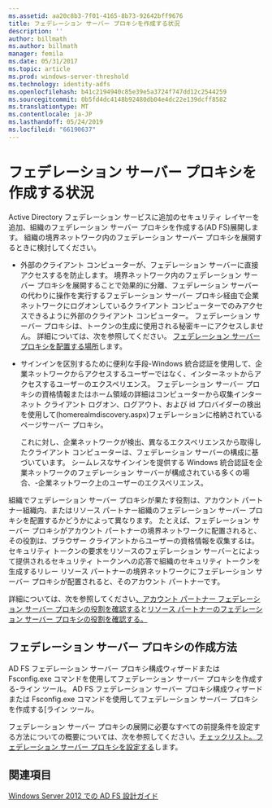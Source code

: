 ```yaml
---
ms.assetid: aa20c8b3-7f01-4165-8b73-92642bff9676
title: フェデレーション サーバー プロキシを作成する状況
description: ''
author: billmath
ms.author: billmath
manager: femila
ms.date: 05/31/2017
ms.topic: article
ms.prod: windows-server-threshold
ms.technology: identity-adfs
ms.openlocfilehash: b41c2194940c85e39e5a3724f747dd12c2544259
ms.sourcegitcommit: 0b5fd4dc4148b92480db04e4dc22e139dcff8582
ms.translationtype: MT
ms.contentlocale: ja-JP
ms.lasthandoff: 05/24/2019
ms.locfileid: "66190637"
---
```

# <a name="when-to-create-a-federation-server-proxy"></a>フェデレーション サーバー プロキシを作成する状況

Active Directory フェデレーション サービスに追加のセキュリティ レイヤーを追加、組織のフェデレーション サーバー プロキシを作成する\(AD FS\)展開します。 組織の境界ネットワーク内のフェデレーション サーバー プロキシを展開するときに検討してください。  
  
-   外部のクライアント コンピューターが、フェデレーション サーバーに直接アクセスするを防止します。 境界ネットワーク内のフェデレーション サーバー プロキシを展開することで効果的に分離、フェデレーション サーバーの代わりに操作を実行するフェデレーション サーバー プロキシ経由で企業ネットワークにログオンしているクライアント コンピューターでのみアクセスできるように外部のクライアント コンピューター。 フェデレーション サーバー プロキシは、トークンの生成に使用される秘密キーにアクセスしません。 詳細については、次を参照してください。 [フェデレーション サーバー プロキシを配置する場所](Where-to-Place-a-Federation-Server-Proxy.md)します。  
  
-   サインインを区別するために便利な手段\-Windows 統合認証を使用して、企業ネットワークからアクセスするユーザーではなく、インターネットからアクセスするユーザーのエクスペリエンス。 フェデレーション サーバー プロキシの資格情報またはホーム領域の詳細はコンピューターから収集インターネット クライアント ログオン、ログアウト、および id プロバイダーの検出を使用して\(homerealmdiscovery.aspx\)フェデレーションに格納されているページサーバー プロキシ。  
  
    これに対し、企業ネットワークが検出、異なるエクスペリエンスから取得したクライアント コンピューターは、フェデレーション サーバーの構成に基づいています。 シームレスなサインインを提供する Windows 統合認証を企業ネットワークのフェデレーション サーバーが構成されている多くの場合、\-企業ネットワーク上のユーザーのエクスペリエンス。  
  
組織でフェデレーション サーバー プロキシが果たす役割は、アカウント パートナー組織内、またはリソース パートナー組織のフェデレーション サーバー プロキシを配置するかどうかによって異なります。 たとえば、フェデレーション サーバー プロキシがアカウント パートナーの境界ネットワークに配置されると、その役割は、ブラウザー クライアントからユーザーの資格情報を収集するは。 セキュリティ トークンの要求をリソースのフェデレーション サーバーとによって提供されるセキュリティ トークンへの応答で組織のセキュリティ トークンを生成するリレー リソース パートナーの境界ネットワークにフェデレーション サーバー プロキシが配置されると、そのアカウント パートナーです。  
  
詳細については、次を参照してください[、アカウント パートナー フェデレーション サーバー プロキシの役割を確認する](Review-the-Role-of-the-Federation-Server-Proxy-in-the-Account-Partner.md)と[リソース パートナーのフェデレーション サーバー プロキシの役割を確認する。](Review-the-Role-of-the-Federation-Server-Proxy-in-the-Resource-Partner.md)  
  
## <a name="how-to-create-a-federation-server-proxy"></a>フェデレーション サーバー プロキシの作成方法  
AD FS フェデレーション サーバー プロキシ構成ウィザードまたは Fsconfig.exe コマンドを使用してフェデレーション サーバー プロキシを作成する\-ライン ツール。 AD FS フェデレーション サーバー プロキシ構成ウィザードまたは Fsconfig.exe コマンドを使用してフェデレーション サーバー プロキシを作成する[ライン ツール。  
  
フェデレーション サーバー プロキシの展開に必要なすべての前提条件を設定する方法についての概要については、次を参照してください。[チェックリスト。フェデレーション サーバー プロキシを設定する](../../ad-fs/deployment/Checklist--Setting-Up-a-Federation-Server-Proxy.md)します。  
  
## <a name="see-also"></a>関連項目
[Windows Server 2012 での AD FS 設計ガイド](AD-FS-Design-Guide-in-Windows-Server-2012.md)

